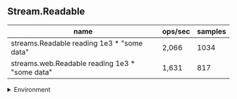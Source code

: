 ## Stream.Readable

|name|ops/sec|samples|
|-|-|-|
|streams.Readable reading 1e3 * "some data"|2,066|1034|
|streams.web.Readable reading 1e3 * "some data"|1,631|817|


<details>
<summary>Environment</summary>

* __Machine:__ linux x64 | 4 vCPUs | 7.6GB Mem
* __Run:__ Tue Oct 29 2024 19:29:06 GMT+0000 (Coordinated Universal Time)
* __Node:__ `v20.18.0`
</details>

<!--
{"environment":{"platform":"linux","arch":"x64","cpus":4,"totalMemory":7.597877502441406},"benchmarks":[{"name":"streams.Readable reading 1e3 * \"some data\"","opsSec":2066.8533015209027,"samples":1034},{"name":"streams.web.Readable reading 1e3 * \"some data\"","opsSec":1631.5336073826525,"samples":817}]}-->
